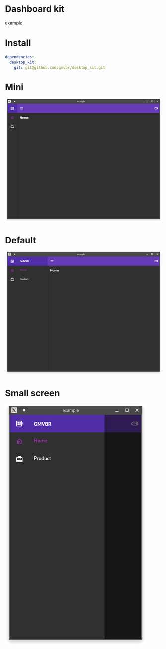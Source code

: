 # Dashboard kit
[example](example/)

# Install
```yaml
dependencies:
  desktop_kit:
    git: git@github.com:gmvbr/desktop_kit.git
```
# Mini
![](screen/screen-1.png "Screen 1")

# Default
![](screen/screen-2.png "Screen 2")

# Small screen
![](screen/screen-3.png "Screen 3")
